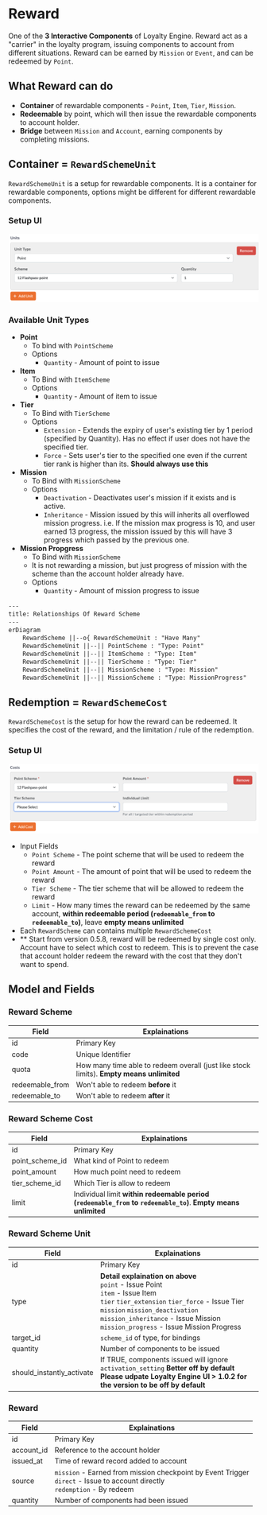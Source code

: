# Reward
One of the **3 Interactive Components** of Loyalty Engine. Reward act as a "carrier" in the loyalty program, issuing components to account from different situations. Reward can be earned by `Mission` or `Event`, and can be redeemed by `Point`.

## What Reward can do
- **Container** of rewardable components - `Point`, `Item`, `Tier`, `Mission`.
- **Redeemable** by point, which will then issue the rewardable components to account holder.
- **Bridge** between `Mission` and `Account`, earning components by completing missions.

## Container = `RewardSchemeUnit`
`RewardSchemeUnit` is a setup for rewardable components. It is a container for rewardable components, options might be different for different rewardable components.

### Setup UI
![Loyalty Engine Setup UI For RewardSchemeUnit](../img/ui-for-setup-reward-scheme-unit.png)

### Available Unit Types
- **Point**
    - To bind with `PointScheme`
    - Options
        - `Quantity` - Amount of point to issue
- **Item**
    - To Bind with `ItemScheme`
    - Options
        - `Quantity` - Amount of item to issue
- **Tier**
    - To Bind with `TierScheme`
    - Options
        - `Extension` - Extends the expiry of user's existing tier by 1 period (specified by Quantity). Has no effect if user does not have the specified tier.
        - `Force` - Sets user's tier to the specified one even if the current tier rank is higher than its. **Should always use this**
- **Mission**
    - To Bind with `MissionScheme`
    - Options
        - `Deactivation` - Deactivates user's mission if it exists and is active.
        - `Inheritance` - Mission issued by this will inherits all overflowed mission progress. i.e. If the mission max progress is 10, and user earned 13 progress, the mission issued by this will have 3 progress which passed by the previous one.
- **Mission Propgress**
    - To Bind with `MissionScheme`
    - It is not rewarding a mission, but just progress of mission with the scheme than the account holder already have.
    - Options
        - `Quantity` - Amount of mission progress to issue

```mermaid
---
title: Relationships Of Reward Scheme
---
erDiagram
    RewardScheme ||--o{ RewardSchemeUnit : "Have Many"
    RewardSchemeUnit ||--|| PointScheme : "Type: Point"
    RewardSchemeUnit ||--|| ItemScheme : "Type: Item"
    RewardSchemeUnit ||--|| TierScheme : "Type: Tier"
    RewardSchemeUnit ||--|| MissionScheme : "Type: Mission"
    RewardSchemeUnit ||--|| MissionScheme : "Type: MissionProgress"
```

## Redemption = `RewardSchemeCost`
`RewardSchemeCost` is the setup for how the reward can be redeemed. It specifies the cost of the reward, and the limitation / rule of the redemption.

### Setup UI
![Loyalty Engine Setup UI For RewardSchemeCost](../img/ui-for-setup-reward-scheme-cost.png)
 - Input Fields
     - `Point Scheme` - The point scheme that will be used to redeem the reward
     - `Point Amount` - The amount of point that will be used to redeem the reward
     - `Tier Scheme` - The tier scheme that will be allowed to redeem the reward
     - `Limit` - How many times the reward can be redeemed by the same account, **within redeemable period (`redeemable_from` to `redeemable_to`)**, leave **empty means unlimited**
 - Each `RewardScheme` can contains multiple `RewardSchemeCost`
 - ** Start from version 0.5.8, reward will be redeemed by single cost only. Account have to select which cost to redeem. This is to prevent the case that account holder redeem the reward with the cost that they don't want to spend.

## Model and Fields

### Reward Scheme
|Field|Explainations|
|---|---|
|id|Primary Key|
|code|Unique Identifier|
|quota|How many time able to redeem overall (just like stock limits). **Empty means unlimited**|
|redeemable_from|Won't able to redeem **before** it|
|redeemable_to|Won't able to redeem **after** it|

### Reward Scheme Cost
|Field|Explainations|
|---|---|
|id|Primary Key|
|point_scheme_id|What kind of Point to redeem|
|point_amount|How much point need to redeem|
|tier_scheme_id|Which Tier is allow to redeem|
|limit|Individual limit **within redeemable period (`redeemable_from` to `redeemable_to`)**. **Empty means unlimited**|

### Reward Scheme Unit
|Field|Explainations|
|---|---|
|id|Primary Key|
|type|**Detail explaination on above** <br/>`point` - Issue Point <br/>`item` - Issue Item <br/>`tier` `tier_extension` `tier_force` - Issue Tier <br/>`mission` `mission_deactivation` `mission_inheritance` - Issue Mission <br/> `mission_progress` - Issue Mission Progress|
|target_id|`scheme_id` of type, for bindings|
|quantity|Number of components to be issued|
|should_instantly_activate|If TRUE, components issued will ignore `activation_setting` **Better off by default** **Please udpate Loyalty Engine UI > 1.0.2 for the version to be off by default** |

### Reward
|Field|Explainations|
|---|---|
|id|Primary Key|
|account_id|Reference to the account holder|
|issued_at|Time of reward record added to account|
|source|`mission` - Earned from mission checkpoint by Event Trigger<br/>`direct` - Issue to account directly <br/>`redemption` - By redeem<br/>|
|quantity|Number of components had been issued|